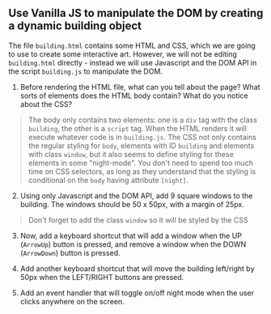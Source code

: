 ## Use Vanilla JS to manipulate the DOM by creating a dynamic building object

The file `building.html` contains some HTML and CSS, which we are going to use to create some interactive art. However, we will not be editing `building.html` directly - instead we will use Javascript and the DOM API in the script `building.js` to manipulate the DOM.

1. Before rendering the HTML file, what can you tell about the page? What sorts of elements does the HTML body contain? What do you notice about the CSS?

> The body only contains two elements: one is a `div` tag with the class `building`, the other is a `script` tag. When the HTML renders it will execute whatever code is in `building.js`.
> The CSS not only contains the regular styling for `body`, elements with ID `building` and elements with class `window`, but it also seems to define styling for these elements in some "night-mode".
> You don't need to spend too much time on CSS selectors, as long as they understand that the styling is conditional on the `body` having attribute `[night]`.

2. Using only Javascript and the DOM API, add 9 square windows to the building. The windows should be 50 x 50px, with a margin of 25px.

> Don't forget to add the class `window` so it will be styled by the CSS

3. Now, add a keyboard shortcut that will add a window when the UP (`ArrowUp`) button is pressed, and remove a window when the DOWN (`ArrowDown`) button is pressed.

4. Add another keyboard shortcut that will move the building left/right by 50px when the LEFT/RIGHT buttons are pressed.

5. Add an event handler that will toggle on/off night mode when the user clicks anywhere on the screen.
